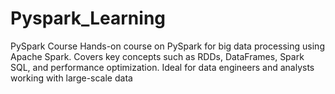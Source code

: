 # Pyspark_Learning
PySpark Course Hands-on course on PySpark for big data processing using Apache Spark. Covers key concepts such as RDDs, DataFrames, Spark SQL, and performance optimization. Ideal for data engineers and analysts working with large-scale data
